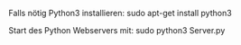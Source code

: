 Falls nötig Python3 installieren:
sudo apt-get install python3

Start des Python Webservers mit:
sudo python3 Server.py
